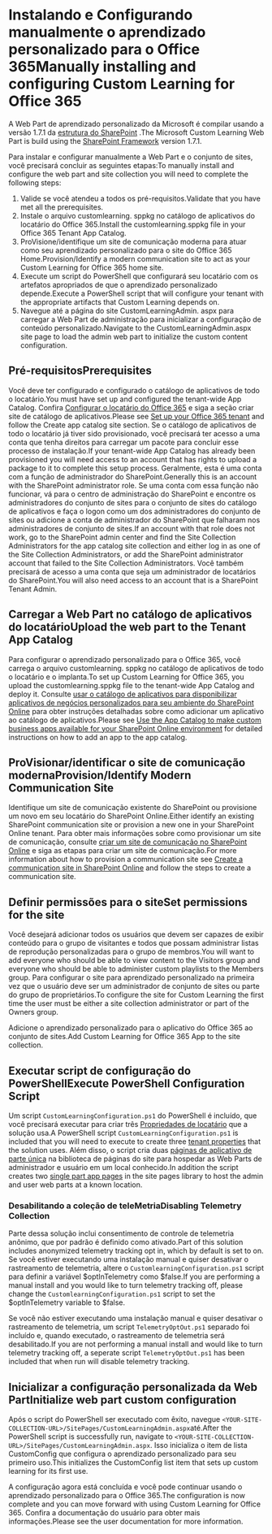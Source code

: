 # <a name="manually-installing-and-configuring-custom-learning-for-office-365"></a><span data-ttu-id="d3deb-101">Instalando e Configurando manualmente o aprendizado personalizado para o Office 365</span><span class="sxs-lookup"><span data-stu-id="d3deb-101">Manually installing and configuring Custom Learning for Office 365</span></span>

<span data-ttu-id="d3deb-102">A Web Part de aprendizado personalizado da Microsoft é compilar usando a versão 1.7.1 da [estrutura do SharePoint](https://docs.microsoft.com/en-us/sharepoint/dev/spfx/sharepoint-framework-overview) .</span><span class="sxs-lookup"><span data-stu-id="d3deb-102">The Microsoft Custom Learning Web Part is build using the [SharePoint Framework](https://docs.microsoft.com/en-us/sharepoint/dev/spfx/sharepoint-framework-overview) version 1.7.1.</span></span>

<span data-ttu-id="d3deb-103">Para instalar e configurar manualmente a Web Part e o conjunto de sites, você precisará concluir as seguintes etapas:</span><span class="sxs-lookup"><span data-stu-id="d3deb-103">To manually install and configure the web part and site collection you will need to complete the following steps:</span></span>

1. <span data-ttu-id="d3deb-104">Valide se você atendeu a todos os pré-requisitos.</span><span class="sxs-lookup"><span data-stu-id="d3deb-104">Validate that you have met all the prerequisites.</span></span>
1. <span data-ttu-id="d3deb-105">Instale o arquivo customlearning. sppkg no catálogo de aplicativos do locatário do Office 365.</span><span class="sxs-lookup"><span data-stu-id="d3deb-105">Install the customlearning.sppkg file in your Office 365 Tenant App Catalog.</span></span>
1. <span data-ttu-id="d3deb-106">ProVisione/identifique um site de comunicação moderna para atuar como seu aprendizado personalizado para o site do Office 365 Home.</span><span class="sxs-lookup"><span data-stu-id="d3deb-106">Provision/Identify a modern communication site to act as your Custom Learning for Office 365 home site.</span></span>
1. <span data-ttu-id="d3deb-107">Execute um script do PowerShell que configurará seu locatário com os artefatos apropriados de que o aprendizado personalizado depende.</span><span class="sxs-lookup"><span data-stu-id="d3deb-107">Execute a PowerShell script that will configure your tenant with the appropriate artifacts that Custom Learning depends on.</span></span>
1. <span data-ttu-id="d3deb-108">Navegue até a página do site CustomLearningAdmin. aspx para carregar a Web Part de administração para inicializar a configuração de conteúdo personalizado.</span><span class="sxs-lookup"><span data-stu-id="d3deb-108">Navigate to the CustomLearningAdmin.aspx site page to load the admin web part to initialize the custom content configuration.</span></span>

## <a name="prerequisites"></a><span data-ttu-id="d3deb-109">Pré-requisitos</span><span class="sxs-lookup"><span data-stu-id="d3deb-109">Prerequisites</span></span>

<span data-ttu-id="d3deb-110">Você deve ter configurado e configurado o catálogo de aplicativos de todo o locatário.</span><span class="sxs-lookup"><span data-stu-id="d3deb-110">You must have set up and configured the tenant-wide App Catalog.</span></span> <span data-ttu-id="d3deb-111">Confira [Configurar o locatário do Office 365](https://docs.microsoft.com/en-us/sharepoint/dev/spfx/set-up-your-developer-tenant#create-app-catalog-site) e siga a seção criar site de catálogo de aplicativos.</span><span class="sxs-lookup"><span data-stu-id="d3deb-111">Please see [Set up your Office 365 tenant](https://docs.microsoft.com/en-us/sharepoint/dev/spfx/set-up-your-developer-tenant#create-app-catalog-site) and follow the Create app catalog site section.</span></span> <span data-ttu-id="d3deb-112">Se o catálogo de aplicativos de todo o locatário já tiver sido provisionado, você precisará ter acesso a uma conta que tenha direitos para carregar um pacote para concluir esse processo de instalação.</span><span class="sxs-lookup"><span data-stu-id="d3deb-112">If your tenant-wide App Catalog has already been provisioned you will need access to an account that has rights to upload a package to it to complete this setup process.</span></span> <span data-ttu-id="d3deb-113">Geralmente, esta é uma conta com a função de administrador do SharePoint.</span><span class="sxs-lookup"><span data-stu-id="d3deb-113">Generally this is an account with the SharePoint administrator role.</span></span> <span data-ttu-id="d3deb-114">Se uma conta com essa função não funcionar, vá para o centro de administração do SharePoint e encontre os administradores do conjunto de sites para o conjunto de sites do catálogo de aplicativos e faça o logon como um dos administradores do conjunto de sites ou adicione a conta de administrador do SharePoint que falharam nos administradores de conjunto de sites.</span><span class="sxs-lookup"><span data-stu-id="d3deb-114">If an account with that role does not work, go to the SharePoint admin center and find the Site Collection Administrators for the app catalog site collection and either log in as one of the Site Collection Administrators, or add the SharePoint administrator account that failed to the Site Collection Administrators.</span></span> <span data-ttu-id="d3deb-115">Você também precisará de acesso a uma conta que seja um administrador de locatários do SharePoint.</span><span class="sxs-lookup"><span data-stu-id="d3deb-115">You will also need access to an account that is a SharePoint Tenant Admin.</span></span>

## <a name="upload-the-web-part-to-the-tenant-app-catalog"></a><span data-ttu-id="d3deb-116">Carregar a Web Part no catálogo de aplicativos do locatário</span><span class="sxs-lookup"><span data-stu-id="d3deb-116">Upload the web part to the Tenant App Catalog</span></span>

<span data-ttu-id="d3deb-117">Para configurar o aprendizado personalizado para o Office 365, você carrega o arquivo customlearning. sppkg no catálogo de aplicativos de todo o locatário e o implanta.</span><span class="sxs-lookup"><span data-stu-id="d3deb-117">To set up Custom Learning for Office 365, you upload the customlearning.sppkg file to the tenant-wide App Catalog and deploy it.</span></span> <span data-ttu-id="d3deb-118">Consulte [usar o catálogo de aplicativos para disponibilizar aplicativos de negócios personalizados para seu ambiente do SharePoint Online](https://docs.microsoft.com/en-us/sharepoint/use-app-catalog) para obter instruções detalhadas sobre como adicionar um aplicativo ao catálogo de aplicativos.</span><span class="sxs-lookup"><span data-stu-id="d3deb-118">Please see [Use the App Catalog to make custom business apps available for your SharePoint Online environment](https://docs.microsoft.com/en-us/sharepoint/use-app-catalog) for detailed instructions on how to add an app to the app catalog.</span></span>

## <a name="provisionidentify-modern-communication-site"></a><span data-ttu-id="d3deb-119">ProVisionar/identificar o site de comunicação moderna</span><span class="sxs-lookup"><span data-stu-id="d3deb-119">Provision/Identify Modern Communication Site</span></span>

<span data-ttu-id="d3deb-120">Identifique um site de comunicação existente do SharePoint ou provisione um novo em seu locatário do SharePoint Online.</span><span class="sxs-lookup"><span data-stu-id="d3deb-120">Either identify an existing SharePoint communication site or provision a new one in your SharePoint Online tenant.</span></span> <span data-ttu-id="d3deb-121">Para obter mais informações sobre como provisionar um site de comunicação, consulte [criar um site de comunicação no SharePoint Online](https://support.office.com/en-us/article/create-a-communication-site-in-sharepoint-online-7fb44b20-a72f-4d2c-9173-fc8f59ba50eb) e siga as etapas para criar um site de comunicação.</span><span class="sxs-lookup"><span data-stu-id="d3deb-121">For more information about how to provision a communication site see [Create a communication site in SharePoint Online](https://support.office.com/en-us/article/create-a-communication-site-in-sharepoint-online-7fb44b20-a72f-4d2c-9173-fc8f59ba50eb) and follow the steps to create a communication site.</span></span>

## <a name="set-permissions-for-the-site"></a><span data-ttu-id="d3deb-122">Definir permissões para o site</span><span class="sxs-lookup"><span data-stu-id="d3deb-122">Set permissions for the site</span></span>

<span data-ttu-id="d3deb-123">Você desejará adicionar todos os usuários que devem ser capazes de exibir conteúdo para o grupo de visitantes e todos que possam administrar listas de reprodução personalizadas para o grupo de membros.</span><span class="sxs-lookup"><span data-stu-id="d3deb-123">You will want to add everyone who should be able to view content to the Visitors group and everyone who should be able to administer custom playlists to the Members group.</span></span> <span data-ttu-id="d3deb-124">Para configurar o site para aprendizado personalizado na primeira vez que o usuário deve ser um administrador de conjunto de sites ou parte do grupo de proprietários.</span><span class="sxs-lookup"><span data-stu-id="d3deb-124">To configure the site for Custom Learning the first time the user must be either a site collection administrator or part of the Owners group.</span></span>

<span data-ttu-id="d3deb-125">Adicione o aprendizado personalizado para o aplicativo do Office 365 ao conjunto de sites.</span><span class="sxs-lookup"><span data-stu-id="d3deb-125">Add Custom Learning for Office 365 App to the site collection.</span></span>

## <a name="execute-powershell-configuration-script"></a><span data-ttu-id="d3deb-126">Executar script de configuração do PowerShell</span><span class="sxs-lookup"><span data-stu-id="d3deb-126">Execute PowerShell Configuration Script</span></span>

<span data-ttu-id="d3deb-127">Um script `CustomLearningConfiguration.ps1` do PowerShell é incluído, que você precisará executar para criar três [Propriedades de locatário](https://docs.microsoft.com/en-us/sharepoint/dev/spfx/tenant-properties) que a solução usa.</span><span class="sxs-lookup"><span data-stu-id="d3deb-127">A PowerShell script `CustomLearningConfiguration.ps1` is included that you will need to execute to create three [tenant properties](https://docs.microsoft.com/en-us/sharepoint/dev/spfx/tenant-properties) that the solution uses.</span></span> <span data-ttu-id="d3deb-128">Além disso, o script cria duas [páginas de aplicativo de parte única](https://docs.microsoft.com/en-us/sharepoint/dev/spfx/web-parts/single-part-app-pages) na biblioteca de páginas do site para hospedar as Web Parts de administrador e usuário em um local conhecido.</span><span class="sxs-lookup"><span data-stu-id="d3deb-128">In addition the script creates two [single part app pages](https://docs.microsoft.com/en-us/sharepoint/dev/spfx/web-parts/single-part-app-pages) in the site pages library to host the admin and user web parts at a known location.</span></span>

### <a name="disabling-telemetry-collection"></a><span data-ttu-id="d3deb-129">Desabilitando a coleção de teleMetria</span><span class="sxs-lookup"><span data-stu-id="d3deb-129">Disabling Telemetry Collection</span></span>

<span data-ttu-id="d3deb-130">Parte dessa solução inclui consentimento de controle de telemetria anônimo, que por padrão é definido como ativado.</span><span class="sxs-lookup"><span data-stu-id="d3deb-130">Part of this solution includes anonymized telemetry tracking opt in, which by default is set to on.</span></span> <span data-ttu-id="d3deb-131">Se você estiver executando uma instalação manual e quiser desativar o rastreamento de telemetria, altere o `CustomlearningConfiguration.ps1` script para definir a variável $optInTelemetry como $false.</span><span class="sxs-lookup"><span data-stu-id="d3deb-131">If you are performing a manual install and you would like to turn telemetry tracking off, please change the `CustomlearningConfiguration.ps1` script to set the $optInTelemetry variable to $false.</span></span>

<span data-ttu-id="d3deb-132">Se você não estiver executando uma instalação manual e quiser desativar o rastreamento de telemetria, um script `TelemetryOptOut.ps1` separado foi incluído e, quando executado, o rastreamento de telemetria será desabilitado.</span><span class="sxs-lookup"><span data-stu-id="d3deb-132">If you are not performing a manual install and would like to turn telemetry tracking off, a seperate script `TelemetryOptOut.ps1` has been included that when run will disable telemetry tracking.</span></span>

## <a name="initialize-web-part-custom-configuration"></a><span data-ttu-id="d3deb-133">Inicializar a configuração personalizada da Web Part</span><span class="sxs-lookup"><span data-stu-id="d3deb-133">Initialize web part custom configuration</span></span>

<span data-ttu-id="d3deb-134">Após o script do PowerShell ser executado com êxito, navegue `<YOUR-SITE-COLLECTION-URL>/SitePages/CustomLearningAdmin.aspx`até.</span><span class="sxs-lookup"><span data-stu-id="d3deb-134">After the PowerShell script is successfully run, navigate to `<YOUR-SITE-COLLECTION-URL>/SitePages/CustomLearningAdmin.aspx`.</span></span> <span data-ttu-id="d3deb-135">Isso inicializa o item de lista CustomConfig que configura o aprendizado personalizado para seu primeiro uso.</span><span class="sxs-lookup"><span data-stu-id="d3deb-135">This initializes the CustomConfig list item that sets up custom learning for its first use.</span></span>

<span data-ttu-id="d3deb-136">A configuração agora está concluída e você pode continuar usando o aprendizado personalizado para o Office 365.</span><span class="sxs-lookup"><span data-stu-id="d3deb-136">The configuration is now complete and you can move forward with using Custom Learning for Office 365.</span></span> <span data-ttu-id="d3deb-137">Confira a documentação do usuário para obter mais informações.</span><span class="sxs-lookup"><span data-stu-id="d3deb-137">Please see the user documentation for more information.</span></span>